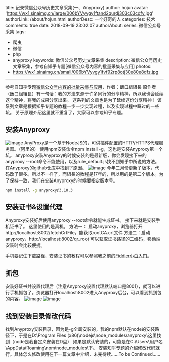 title: 记录微信公众号历史文章采集(一、Anyproxy)
author: hojun
avatar: 'https://wx1.sinaimg.cn/large/006bYVyvgy1ftand2qurdj303c03cdfv.jpg'
authorLink: /about/hojun.html
authorDesc: 一个好奇的人
categories: 技术
comments: true
date: 2018-09-19 23:02:07
authorAbout:
series: 微信公众号采集
tags:
 - 爬虫
 - 微信
 - php
 - anyproxy
keywords: 微信公众号历史文章采集
description: 微信公众号历史文章采集，参考自知乎专题[微信公众号内容的批量采集与应用]
photos:
 - https://wx1.sinaimg.cn/small/006bYVyvgy1fvf92rp8otj30e80e8dfz.jpg
---
参考自知乎专题[微信公众号内容的批量采集与应用](https://zhuanlan.zhihu.com/c_65943221)，作者：飯口組組長
原作者（飯口組組長）有一句话：我的方法来源于许多同行的分享精神，所以我也会延续这个精神，将我的成果分享出来。
这系列的文章也是为了延续这份分享精神！
该系列文章是根据知乎专题的教程一步一步实现过程，以及实现过程中踩过的一些坑。
关于原理介绍这里就不重复了，大家可以参考知乎专题。

## 安装Anyproxy

![image](https://wx2.sinaimg.cn/large/006bYVyvgy1fve4icgz5sj30uv0hadi2.jpg)
AnyProxy是一个基于NodeJS的，可供插件配置的HTTP/HTTPS代理服务器。（阿里的）
使用npm安装命令npm install -g，这也是安装Anyproxy第一个坑。 anyproxy安装Anyproxy的时候安装的是最新版，你会发现接下来的anyproxy --root命令不能使用，以及rule_default.js找不到知乎中所说的方法。在Anyproxy的github仓库中找到了原因。
![image](https://wx3.sinaimg.cn/large/006bYVyvgy1fve4k58ityj30tw0ecmy5.jpg)
今年二月份更新了版本，代码改了很多。所以不一样了，而組長的教程是17年的，所以用的是第二个版本。为了保持一致，我们在安装Anyproxy的时候要指定版本号。
```cmd
npm install -g anyproxy@3.10.3
```
## 安装证书&设置代理

Anyproxy安装好后使用anyproxy --root命令就能生成证书。
接下来就是安装手机证书了。
这里使用的是真机。
方法一： 启动anyproxy，浏览器打开http://localhost:8002/fetchCrtFile，能获取rootCA.crt文件
方法二：启动anyproxy，http://localhost:8002/qr_root 可以获取证书路径的二维码，移动端安装时会比较便捷。

手机要记住下载路径，安装证书的教程可以参照我之前的[Fiddler小白入门](https://www.hojun.cn/2018/07/11/Fiddler%E5%B0%8F%E7%99%BD%E5%85%A5%E9%97%A8/)。

## 抓包

安装好证书并设置代理后（注意Anyproxy设置代理默认端口是8001），就可以进行手机抓包了。浏览器打开localhost:8002进入Anyproxy后台，可以看到抓到包的内容。
![image](https://wx3.sinaimg.cn/large/006bYVyvgy1fvf8br4xy7j30yf0g743a.jpg)
![image](https://wx1.sinaimg.cn/large/006bYVyvgy1fvf8c4qop8j30x50g978b.jpg)

## 找到安装目录修改代码

找到Anyproxy安装目录，因为是-g全局安装的，我的npm默认在node的安装路径下，于是在D:\Program Files (x86)\nodejs\node_modules\anyproxy\这里找到（node是我自定义安装在D盘）
如果是默认安装的，可能是在C:\Users\用户名\AppData\Roaming\npm\node_modules\下。
安装知乎专题的介绍修改代码就行。具体怎么修改使用在下一篇文章中介绍，未完待续......To be Continued......

